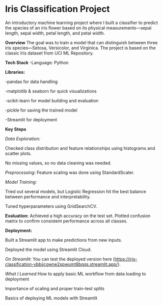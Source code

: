 # Iris Classification Project
An introductory machine learning project where I built a classifier to predict the species of an iris flower based on its physical measurements—sepal length, sepal width, petal length, and petal width.

**Overview**
The goal was to train a model that can distinguish between three iris species—Setosa, Versicolor, and Virginica. The project is based on the classic Iris dataset from UCI ML Repository.

**Tech Stack**
-Language: Python

**Libraries:**

  -pandas for data handling
  
  -matplotlib & seaborn for quick visualizations
  
  -scikit-learn for model building and evaluation
  
  -pickle for saving the trained model
  
  -Streamlit for deployment

**Key Steps**

_Data Exploration:_

  Checked class distribution and feature relationships using histograms and scatter plots.
  
  No missing values, so no data cleaning was needed.

_Preprocessing:_
  Feature scaling was done using StandardScaler.
  
_Model Training:_

Tried out several models, but Logistic Regression hit the best balance between performance and interpretability.

Tuned hyperparameters using GridSearchCV.

**Evaluation:**
  Achieved a high accuracy on the test set.
  Plotted confusion matrix to confirm consistent performance across all classes.

**Deployment:**

  Built a Streamlit app to make predictions from new inputs.

  Deployed the model using Streamlit Cloud.

_On Streamlit:_
You can test the deployed version here (https://iris-classification-vbbjjcgwne2spwumt8bqqs.streamlit.app/).


_What I Learned_
How to apply basic ML workflow from data loading to deployment

Importance of scaling and proper train-test splits

Basics of deploying ML models with Streamlit

